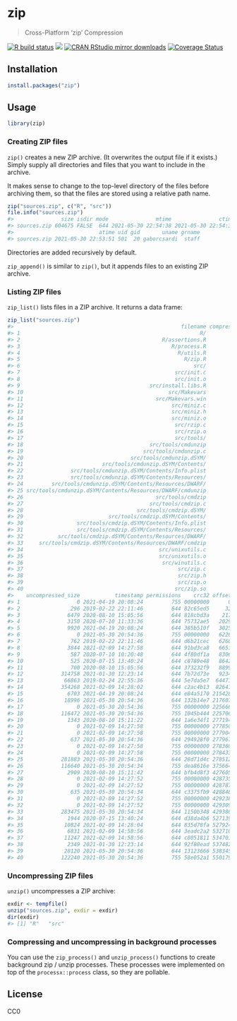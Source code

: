 
<!-- README.md is generated from README.Rmd. Please edit that file -->

# zip

> Cross-Platform ‘zip’ Compression

<!-- badges: start -->

[![R build
status](https://github.com/r-lib/zip/workflows/R-CMD-check/badge.svg)](https://github.com/r-lib/zip/actions)
[![](https://www.r-pkg.org/badges/version/zip)](https://www.r-pkg.org/pkg/zip)
[![CRAN RStudio mirror
downloads](https://cranlogs.r-pkg.org/badges/zip)](https://www.r-pkg.org/pkg/zip)
[![Coverage
Status](https://img.shields.io/codecov/c/github/r-lib/zip/master.svg)](https://codecov.io/github/r-lib/zip?branch=master)
<!-- badges: end -->

## Installation

``` r
install.packages("zip")
```

## Usage

``` r
library(zip)
```

### Creating ZIP files

`zip()` creates a new ZIP archive. (It overwrites the output file if it
exists.) Simply supply all directories and files that you want to
include in the archive.

It makes sense to change to the top-level directory of the files before
archiving them, so that the files are stored using a relative path name.

``` r
zip("sources.zip", c("R", "src"))
file.info("sources.zip")
#>               size isdir mode               mtime               ctime
#> sources.zip 604675 FALSE  644 2021-05-30 22:54:38 2021-05-30 22:54:38
#>                           atime uid gid       uname grname
#> sources.zip 2021-05-30 22:53:51 501  20 gaborcsardi  staff
```

Directories are added recursively by default.

`zip_append()` is similar to `zip()`, but it appends files to an
existing ZIP archive.

### Listing ZIP files

`zip_list()` lists files in a ZIP archive. It returns a data frame:

``` r
zip_list("sources.zip")
#>                                                     filename compressed_size
#> 1                                                         R/               0
#> 2                                             R/assertions.R             125
#> 3                                                R/process.R            1755
#> 4                                                  R/utils.R             941
#> 5                                                    R/zip.R            3148
#> 6                                                       src/               0
#> 7                                                 src/init.c             335
#> 8                                                 src/init.o            1599
#> 9                                         src/install.libs.R             272
#> 10                                              src/Makevars             199
#> 11                                          src/Makevars.win             273
#> 12                                               src/miniz.c           55180
#> 13                                               src/miniz.h           18113
#> 14                                               src/miniz.o          132730
#> 15                                                src/rzip.c            2123
#> 16                                                src/rzip.o            8003
#> 17                                                src/tools/               0
#> 18                                        src/tools/cmdunzip           51424
#> 19                                      src/tools/cmdunzip.c             590
#> 20                                  src/tools/cmdunzip.dSYM/               0
#> 21                         src/tools/cmdunzip.dSYM/Contents/               0
#> 22               src/tools/cmdunzip.dSYM/Contents/Info.plist             304
#> 23               src/tools/cmdunzip.dSYM/Contents/Resources/               0
#> 24         src/tools/cmdunzip.dSYM/Contents/Resources/DWARF/               0
#> 25 src/tools/cmdunzip.dSYM/Contents/Resources/DWARF/cmdunzip           97049
#> 26                                          src/tools/cmdzip           51879
#> 27                                        src/tools/cmdzip.c            1066
#> 28                                    src/tools/cmdzip.dSYM/               0
#> 29                           src/tools/cmdzip.dSYM/Contents/               0
#> 30                 src/tools/cmdzip.dSYM/Contents/Info.plist             303
#> 31                 src/tools/cmdzip.dSYM/Contents/Resources/               0
#> 32           src/tools/cmdzip.dSYM/Contents/Resources/DWARF/               0
#> 33     src/tools/cmdzip.dSYM/Contents/Resources/DWARF/cmdzip           97654
#> 34                                           src/unixutils.c             724
#> 35                                           src/unixutils.o            4725
#> 36                                            src/winutils.c            1931
#> 37                                                 src/zip.c            2726
#> 38                                                 src/zip.h             808
#> 39                                                 src/zip.o           11779
#> 40                                                src/zip.so           51765
#>    uncompressed_size           timestamp permissions    crc32 offset
#> 1                  0 2021-04-19 20:08:24         755 00000000      0
#> 2                296 2019-02-22 22:11:46         644 82c65ed5     32
#> 3               6479 2020-08-10 15:05:56         644 818cbd3a    217
#> 4               3150 2020-07-10 11:33:36         644 75732ae5   2029
#> 5               9920 2021-04-19 20:08:24         644 385b510f   3025
#> 6                  0 2021-05-30 20:54:36         755 00000000   6226
#> 7                762 2019-02-22 22:11:46         644 d6b21cec   6260
#> 8               3844 2021-02-09 14:27:58         644 91bd3ca8   6651
#> 9                587 2020-07-10 10:20:48         644 4f80df1a   8306
#> 10               525 2020-07-15 13:40:24         644 c8789e48   8642
#> 11               700 2020-08-10 15:05:56         644 373232f9   8899
#> 12            314758 2021-01-30 12:23:14         644 7b72d73e   9234
#> 13             66863 2019-02-24 22:55:36         644 5e7da5e7  64471
#> 14            354268 2021-02-09 14:28:02         644 c2ac4b13  82641
#> 15              6703 2021-04-19 20:08:24         644 e84a5170 215428
#> 16             18996 2021-05-30 20:54:36         644 132b14e7 217607
#> 17                 0 2021-05-30 20:54:36         755 00000000 225666
#> 18            116472 2021-05-30 20:54:36         755 1045b444 225706
#> 19              1343 2020-08-10 15:11:22         644 1a6e34f1 277194
#> 20                 0 2021-02-09 14:27:58         755 00000000 277850
#> 21                 0 2021-02-09 14:27:58         755 00000000 277904
#> 22               637 2021-05-30 20:54:36         644 294928f0 277967
#> 23                 0 2021-02-09 14:27:58         755 00000000 278360
#> 24                 0 2021-02-09 14:27:58         755 00000000 278433
#> 25            281883 2021-05-30 20:54:36         644 28d71d4c 278512
#> 26            116640 2021-05-30 20:54:34         755 dea8616e 375664
#> 27              2909 2020-08-10 15:11:42         644 bfb4d8f3 427605
#> 28                 0 2021-02-09 14:27:52         755 00000000 428735
#> 29                 0 2021-02-09 14:27:52         755 00000000 428787
#> 30               635 2021-05-30 20:54:34         644 c3375fb9 428848
#> 31                 0 2021-02-09 14:27:52         755 00000000 429238
#> 32                 0 2021-02-09 14:27:52         755 00000000 429309
#> 33            283475 2021-05-30 20:54:34         644 1150b348 429386
#> 34              1944 2020-07-15 13:40:24         644 d38da4b6 527139
#> 35             10824 2021-02-09 14:28:04         644 835d78fa 527924
#> 36              6831 2021-02-09 14:58:56         644 3eadc2a2 532710
#> 37             11247 2021-02-09 14:58:56         644 c8051811 534701
#> 38              2349 2021-01-30 12:23:14         644 92f80ead 537482
#> 39             28120 2021-05-30 20:54:36         644 13123666 538345
#> 40            122240 2021-05-30 20:54:36         755 58e052a1 550179
```

### Uncompressing ZIP files

`unzip()` uncompresses a ZIP archive:

``` r
exdir <- tempfile()
unzip("sources.zip", exdir = exdir)
dir(exdir)
#> [1] "R"   "src"
```

### Compressing and uncompressing in background processes

You can use the `zip_process()` and `unzip_process()` functions to
create background zip / unzip processes. These processes were
implemented on top of the `processx::process` class, so they are
pollable.

## License

CC0
